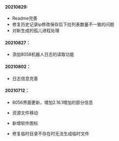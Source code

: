 #### 20210829:
- Readme完善
- 修复历史记录ip修改保存后下拉列表数量不一致的问题
- 对新生成的孤儿进程处理

#### 20210827：

- 添加8058机器人日志的读取功能

#### 20210802：

- 日志信息完善

#### 20210712：

- 8056界面更新，增加2.16.1增加的部分信息

- 资源文件移动

- 新增软件图标

- 修复临时目录不存在时无法生成临时文件

  